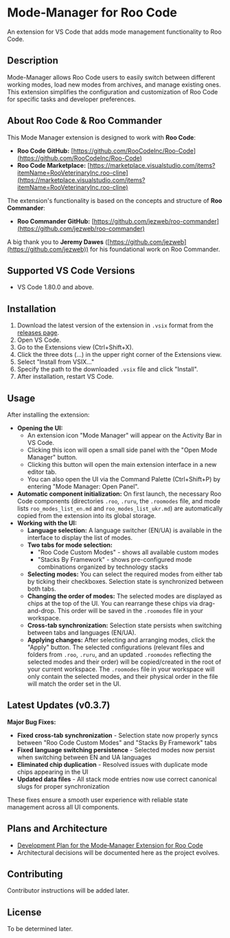 # Mode‑Manager for Roo Code

An extension for VS Code that adds mode management functionality to Roo Code.

## Description

Mode-Manager allows Roo Code users to easily switch between different working modes, load new modes from archives, and manage existing ones. This extension simplifies the configuration and customization of Roo Code for specific tasks and developer preferences.

## About Roo Code & Roo Commander

This Mode Manager extension is designed to work with **Roo Code**:
*   **Roo Code GitHub:** [https://github.com/RooCodeInc/Roo-Code](https://github.com/RooCodeInc/Roo-Code)
*   **Roo Code Marketplace:** [https://marketplace.visualstudio.com/items?itemName=RooVeterinaryInc.roo-cline](https://marketplace.visualstudio.com/items?itemName=RooVeterinaryInc.roo-cline)

The extension's functionality is based on the concepts and structure of **Roo Commander**:
*   **Roo Commander GitHub:** [https://github.com/jezweb/roo-commander](https://github.com/jezweb/roo-commander)

A big thank you to **Jeremy Dawes** ([https://github.com/jezweb](https://github.com/jezweb)) for his foundational work on Roo Commander.

## Supported VS Code Versions

*   VS Code 1.80.0 and above.

## Installation

1.  Download the latest version of the extension in `.vsix` format from the [releases page](https://github.com/OleynikAleksandr/Mode-Manager-Extension/releases/tag/v0.3.7).
2.  Open VS Code.
3.  Go to the Extensions view (Ctrl+Shift+X).
4.  Click the three dots (...) in the upper right corner of the Extensions view.
5.  Select "Install from VSIX..."
6.  Specify the path to the downloaded `.vsix` file and click "Install".
7.  After installation, restart VS Code.

## Usage

After installing the extension:

*   **Opening the UI:**
    *   An extension icon "Mode Manager" will appear on the Activity Bar in VS Code.
    *   Clicking this icon will open a small side panel with the "Open Mode Manager" button.
    *   Clicking this button will open the main extension interface in a new editor tab.
    *   You can also open the UI via the Command Palette (Ctrl+Shift+P) by entering "Mode Manager: Open Panel".
*   **Automatic component initialization:** On first launch, the necessary Roo Code components (directories `.roo`, `.ruru`, the `.roomodes` file, and mode lists `roo_modes_list_en.md` and `roo_modes_list_ukr.md`) are automatically copied from the extension into its global storage.
*   **Working with the UI:**
    *   **Language selection:** A language switcher (EN/UA) is available in the interface to display the list of modes.
    *   **Two tabs for mode selection:**
        *   "Roo Code Custom Modes" - shows all available custom modes
        *   "Stacks By Framework" - shows pre-configured mode combinations organized by technology stacks
    *   **Selecting modes:** You can select the required modes from either tab by ticking their checkboxes. Selection state is synchronized between both tabs.
    *   **Changing the order of modes:** The selected modes are displayed as chips at the top of the UI. You can rearrange these chips via drag-and-drop. This order will be saved in the `.roomodes` file in your workspace.
    *   **Cross-tab synchronization:** Selection state persists when switching between tabs and languages (EN/UA).
    *   **Applying changes:** After selecting and arranging modes, click the "Apply" button. The selected configurations (relevant files and folders from `.roo`, `.ruru`, and an updated `.roomodes` reflecting the selected modes and their order) will be copied/created in the root of your current workspace. The `.roomodes` file in your workspace will only contain the selected modes, and their physical order in the file will match the order set in the UI.

## Latest Updates (v0.3.7)

**Major Bug Fixes:**
*   **Fixed cross-tab synchronization** - Selection state now properly syncs between "Roo Code Custom Modes" and "Stacks By Framework" tabs
*   **Fixed language switching persistence** - Selected modes now persist when switching between EN and UA languages
*   **Eliminated chip duplication** - Resolved issues with duplicate mode chips appearing in the UI
*   **Updated data files** - All stack mode entries now use correct canonical slugs for proper synchronization

These fixes ensure a smooth user experience with reliable state management across all UI components.

## Plans and Architecture

*   [Development Plan for the Mode‑Manager Extension for Roo Code](d:/004_ROO/Arhive/План%20разработки%20расширения%20Mode‑Manager%20для%20Roo%20Code.md)
*   Architectural decisions will be documented here as the project evolves.

## Contributing

Contributor instructions will be added later.

## License

To be determined later.